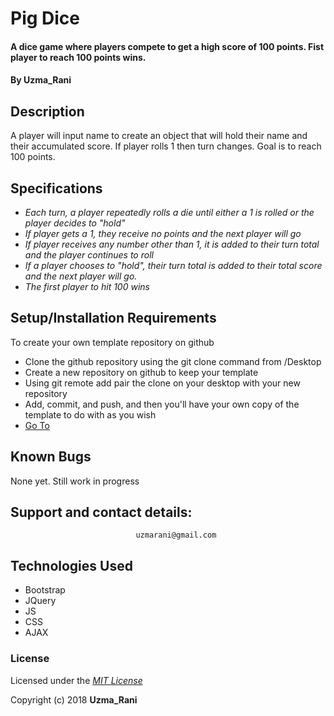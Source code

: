 # Pig Dice

#### A dice game where players compete to get a high score of 100 points. Fist player to reach 100 points wins.

#### By Uzma_Rani

## Description

A player will input name to create an object that will hold their name and their accumulated score. If player rolls 1 then turn changes. Goal is to reach 100 points.

## Specifications
 * _Each turn, a player repeatedly rolls a die until either a 1 is rolled or the player decides to "hold"_ 
 * _If player gets a 1, they receive no points and the next player will go_ 
 * _If player receives any number other than 1, it is added to their turn total and the player continues to roll_ 
 * _If a player chooses to "hold", their turn total is added to their total score and the next player will go._ 
 * _The first player to hit 100 wins_

## Setup/Installation Requirements

To create your own template repository on github

* Clone the github repository using the git clone command from /Desktop
* Create a new repository on github to keep your template
* Using git remote add pair the clone on your desktop with your new repository
* Add, commit, and push, and then you'll have your own copy of the template to do with as you wish 
* [Go To](https://github.com/UzmaRani/pig-dice-game)


## Known Bugs
None yet. Still work in progress


## Support and contact details:
                                uzmarani@gmail.com 

## Technologies Used

* Bootstrap
* JQuery
* JS
* CSS
* AJAX

### License

  Licensed under the _[MIT License](https://github.com/UzmaRani/pig-dice-game/blob/master/LICENSE)_

Copyright (c)  2018 **Uzma_Rani**
